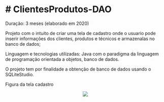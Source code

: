 # # ClientesProdutos-DAO

Duração: 3 meses (elaborado em 2020)
                                                                             
Projeto com o intuito de  criar uma tela de cadastro onde o usuario pode inserir informações dos clientes, produtos e técnicos e armazenalas no banco de dados;

Linguagem e tecnologias utilizadas: Java com o paradigma da linguagem de programação orientada a objetos, banco de dados.

O projeto tem por finalidade a obtenção de banco de dados usando o SQLiteStudio. 

Figura da tela cadastro

<div align="center">
<img src="https://user-images.githubusercontent.com/73189635/143271962-b90040e9-78e9-4168-bc38-e15e2adb8767.png"/>
</div>
 
